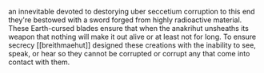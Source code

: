 an innevitable devoted to destorying uber seccetium corruption to this end they're bestowed with a sword forged from highly radioactive material. These Earth-cursed blades ensure that when the anakrihut unsheaths its weapon that nothing will make it out alive or at least not for long. To ensure secrecy [[breithmaehut]] designed these creations with the inability to see, speak, or hear so they cannot be corrupted or corrupt any that come into contact with them.